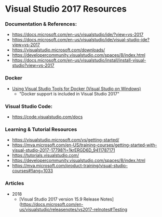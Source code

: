 
Visual Studio 2017 Resources
====

### Documentation & References:
* https://docs.microsoft.com/en-us/visualstudio/ide/?view=vs-2017
* https://docs.microsoft.com/en-us/visualstudio/ide/visual-studio-ide?view=vs-2017
* https://visualstudio.microsoft.com/downloads/
* https://developercommunity.visualstudio.com/spaces/8/index.html
* https://docs.microsoft.com/en-us/visualstudio/install/install-visual-studio?view=vs-2017

### Docker
* [Using Visual Studio Tools for Docker (Visual Studio on Windows)](https://docs.microsoft.com/en-us/dotnet/standard/containerized-lifecycle-architecture/design-develop-containerized-apps/visual-studio-tools-for-docker?toc=/visualstudio/docker/toc.json&bc=/visualstudio/docker/breadcrumb/toc.json&view=vs-2017)
  * "Docker support is included in Visual Studio 2017"



### Visual Studio Code:
* https://code.visualstudio.com/docs




### Learning & Tutorial Resources
* https://visualstudio.microsoft.com/vs/getting-started/
* https://mva.microsoft.com/en-US/training-courses/getting-started-with-visual-studio-2017-17798?l=1krERGD6D_9411787171
* https://tutorials.visualstudio.com/
* https://developercommunity.visualstudio.com/spaces/8/index.html
* https://mva.microsoft.com/product-training/visual-studio-courses#!lang=1033


### Articles
* 2018
  * [Visual Studio 2017 version 15.9 Release Notes](https://docs.microsoft.com/en-us/visualstudio/releasenotes/vs2017-relnotes#Testing
